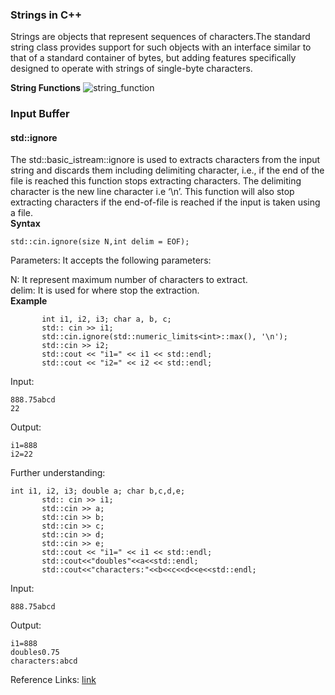 
### Strings in C++
Strings are objects that represent sequences of characters.The standard string class provides support for such objects with an interface similar to that of a standard container of bytes, but adding features specifically designed to operate with strings of single-byte characters.                        

**String Functions**
![string_function](https://user-images.githubusercontent.com/103468688/195030226-b1c59e78-7aca-4abd-8354-f304a5ab7ba3.jpg)




### Input Buffer 

#### std::ignore                  
The std::basic_istream::ignore is used to extracts characters from the input string and discards them including delimiting character, i.e.,
if the end of the file is reached this function stops extracting characters. The delimiting character is the new line character i.e ‘\n’.
This function will also stop extracting characters if the end-of-file is reached if the input is taken using a file.        
**Syntax**
```
std::cin.ignore(size N,int delim = EOF);
```
Parameters: It accepts the following parameters:              
                    

N: It represent maximum number of characters to extract.                   
delim: It is used for where stop the extraction.           
**Example** 
```
       int i1, i2, i3; char a, b, c;
       std:: cin >> i1;
       std::cin.ignore(std::numeric_limits<int>::max(), '\n');
       std::cin >> i2;
       std::cout << "i1=" << i1 << std::endl;
       std::cout << "i2=" << i2 << std::endl;
 ```
 Input:
 ```
 888.75abcd
 22
 ```
 Output:
 ```
i1=888
i2=22
```
Further understanding: 
```
int i1, i2, i3; double a; char b,c,d,e;
       std:: cin >> i1;
       std::cin >> a;
       std::cin >> b;
       std::cin >> c;
       std::cin >> d;
       std::cin >> e;
       std::cout << "i1=" << i1 << std::endl;
       std::cout<<"doubles"<<a<<std::endl;
       std::cout<<"characters:"<<b<<c<<d<<e<<std::endl;
```
Input:
```
888.75abcd
```
Output:
```
i1=888
doubles0.75
characters:abcd
```
Reference Links: [link](https://www.geeksforgeeks.org/stdbasic_istreamignore-in-c-with-examples/) 
